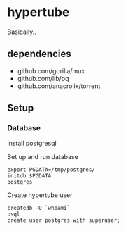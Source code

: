 # hypertube
Basically..

## dependencies
- github.com/gorilla/mux
- github.com/lib/pq
- github.com/anacrolix/torrent

## Setup

### Database

install postgresql

Set up and run database

```
export PGDATA=/tmp/postgres/
initdb $PGDATA
postgres
```

Create hypertube user

```
createdb -O `whoami`
psql
create user postgres with superuser;
```
